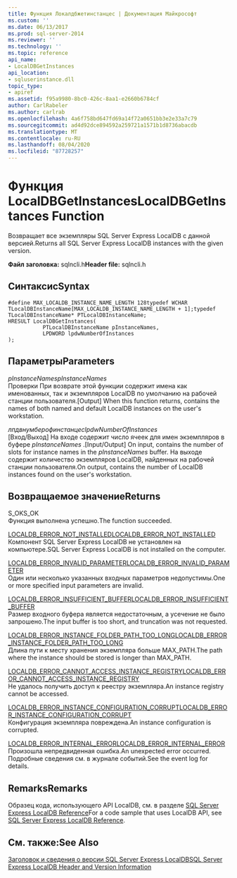 ```yaml
---
title: Функция Локалдбжетинстанцес | Документация Майкрософт
ms.custom: ''
ms.date: 06/13/2017
ms.prod: sql-server-2014
ms.reviewer: ''
ms.technology: ''
ms.topic: reference
api_name:
- LocalDBGetInstances
api_location:
- sqluserinstance.dll
topic_type:
- apiref
ms.assetid: f95a9980-8bc0-426c-8aa1-e2660b6784cf
author: CarlRabeler
ms.author: carlrab
ms.openlocfilehash: 4a6f758bd647fd69a14f72a0651bb3e2e33a7c79
ms.sourcegitcommit: ad4d92dce894592a259721a1571b1d8736abacdb
ms.translationtype: MT
ms.contentlocale: ru-RU
ms.lasthandoff: 08/04/2020
ms.locfileid: "87728257"
---
```

# <a name="localdbgetinstances-function"></a><span data-ttu-id="a2184-102">Функция LocalDBGetInstances</span><span class="sxs-lookup"><span data-stu-id="a2184-102">LocalDBGetInstances Function</span></span>
  <span data-ttu-id="a2184-103">Возвращает все экземпляры SQL Server Express LocalDB с данной версией.</span><span class="sxs-lookup"><span data-stu-id="a2184-103">Returns all SQL Server Express LocalDB instances with the given version.</span></span>  
  
 <span data-ttu-id="a2184-104">**Файл заголовка:** sqlncli.h</span><span class="sxs-lookup"><span data-stu-id="a2184-104">**Header file:** sqlncli.h</span></span>  
  
## <a name="syntax"></a><span data-ttu-id="a2184-105">Синтаксис</span><span class="sxs-lookup"><span data-stu-id="a2184-105">Syntax</span></span>  
  
```  
#define MAX_LOCALDB_INSTANCE_NAME_LENGTH 128typedef WCHAR TLocalDBInstanceName[MAX_LOCALDB_INSTANCE_NAME_LENGTH + 1];typedef TLocalDBInstanceName* PTLocalDBInstanceName;  
HRESULT LocalDBGetInstances(  
           PTLocalDBInstanceName pInstanceNames,  
           LPDWORD lpdwNumberOfInstances  
);  
```  
  
## <a name="parameters"></a><span data-ttu-id="a2184-106">Параметры</span><span class="sxs-lookup"><span data-stu-id="a2184-106">Parameters</span></span>  
 <span data-ttu-id="a2184-107">*pInstanceNames*</span><span class="sxs-lookup"><span data-stu-id="a2184-107">*pInstanceNames*</span></span>  
 <span data-ttu-id="a2184-108">Проверки При возврате этой функции содержит имена как именованных, так и экземпляров LocalDB по умолчанию на рабочей станции пользователя.</span><span class="sxs-lookup"><span data-stu-id="a2184-108">[Output] When this function returns, contains the names of both named and default LocalDB instances on the user's workstation.</span></span>  
  
 <span data-ttu-id="a2184-109">*лпдвнумберофинстанцес*</span><span class="sxs-lookup"><span data-stu-id="a2184-109">*lpdwNumberOfInstances*</span></span>  
 <span data-ttu-id="a2184-110">[Вход/Выход] На входе содержит число ячеек для имен экземпляров в буфере *pInstanceNames* .</span><span class="sxs-lookup"><span data-stu-id="a2184-110">[Input/Output] On input, contains the number of slots for instance names in the *pInstanceNames* buffer.</span></span> <span data-ttu-id="a2184-111">На выходе содержит количество экземпляров LocalDB, найденных на рабочей станции пользователя.</span><span class="sxs-lookup"><span data-stu-id="a2184-111">On output, contains the number of LocalDB instances found on the user's workstation.</span></span>  
  
## <a name="returns"></a><span data-ttu-id="a2184-112">Возвращаемое значение</span><span class="sxs-lookup"><span data-stu-id="a2184-112">Returns</span></span>  
 <span data-ttu-id="a2184-113">S_OK</span><span class="sxs-lookup"><span data-stu-id="a2184-113">S_OK</span></span>  
 <span data-ttu-id="a2184-114">Функция выполнена успешно.</span><span class="sxs-lookup"><span data-stu-id="a2184-114">The function succeeded.</span></span>  
  
 [<span data-ttu-id="a2184-115">LOCALDB_ERROR_NOT_INSTALLED</span><span class="sxs-lookup"><span data-stu-id="a2184-115">LOCALDB_ERROR_NOT_INSTALLED</span></span>](../express-localdb-error-messages/localdb-error-not-installed.md)  
 <span data-ttu-id="a2184-116">Компонент SQL Server Express LocalDB не установлен на компьютере.</span><span class="sxs-lookup"><span data-stu-id="a2184-116">SQL Server Express LocalDB is not installed on the computer.</span></span>  
  
 [<span data-ttu-id="a2184-117">LOCALDB_ERROR_INVALID_PARAMETER</span><span class="sxs-lookup"><span data-stu-id="a2184-117">LOCALDB_ERROR_INVALID_PARAMETER</span></span>](../express-localdb-error-messages/localdb-error-invalid-parameter.md)  
 <span data-ttu-id="a2184-118">Один или несколько указанных входных параметров недопустимы.</span><span class="sxs-lookup"><span data-stu-id="a2184-118">One or more specified input parameters are invalid.</span></span>  
  
 [<span data-ttu-id="a2184-119">LOCALDB_ERROR_INSUFFICIENT_BUFFER</span><span class="sxs-lookup"><span data-stu-id="a2184-119">LOCALDB_ERROR_INSUFFICIENT_BUFFER</span></span>](../express-localdb-error-messages/localdb-error-insufficient-buffer.md)  
 <span data-ttu-id="a2184-120">Размер входного буфера является недостаточным, а усечение не было запрошено.</span><span class="sxs-lookup"><span data-stu-id="a2184-120">The input buffer is too short, and truncation was not requested.</span></span>  
  
 [<span data-ttu-id="a2184-121">LOCALDB_ERROR_INSTANCE_FOLDER_PATH_TOO_LONG</span><span class="sxs-lookup"><span data-stu-id="a2184-121">LOCALDB_ERROR_INSTANCE_FOLDER_PATH_TOO_LONG</span></span>](../express-localdb-error-messages/localdb-error-instance-folder-path-too-long.md)  
 <span data-ttu-id="a2184-122">Длина пути к месту хранения экземпляра больше MAX_PATH.</span><span class="sxs-lookup"><span data-stu-id="a2184-122">The path where the instance should be stored is longer than MAX_PATH.</span></span>  
  
 [<span data-ttu-id="a2184-123">LOCALDB_ERROR_CANNOT_ACCESS_INSTANCE_REGISTRY</span><span class="sxs-lookup"><span data-stu-id="a2184-123">LOCALDB_ERROR_CANNOT_ACCESS_INSTANCE_REGISTRY</span></span>](../express-localdb-error-messages/localdb-error-cannot-access-instance-registry.md)  
 <span data-ttu-id="a2184-124">Не удалось получить доступ к реестру экземпляра.</span><span class="sxs-lookup"><span data-stu-id="a2184-124">An instance registry cannot be accessed.</span></span>  
  
 [<span data-ttu-id="a2184-125">LOCALDB_ERROR_INSTANCE_CONFIGURATION_CORRUPT</span><span class="sxs-lookup"><span data-stu-id="a2184-125">LOCALDB_ERROR_INSTANCE_CONFIGURATION_CORRUPT</span></span>](../express-localdb-error-messages/localdb-error-instance-configuration-corrupt.md)  
 <span data-ttu-id="a2184-126">Конфигурация экземпляра повреждена.</span><span class="sxs-lookup"><span data-stu-id="a2184-126">An instance configuration is corrupted.</span></span>  
  
 [<span data-ttu-id="a2184-127">LOCALDB_ERROR_INTERNAL_ERROR</span><span class="sxs-lookup"><span data-stu-id="a2184-127">LOCALDB_ERROR_INTERNAL_ERROR</span></span>](../express-localdb-error-messages/localdb-error-internal-error.md)  
 <span data-ttu-id="a2184-128">Произошла непредвиденная ошибка.</span><span class="sxs-lookup"><span data-stu-id="a2184-128">An unexpected error occurred.</span></span> <span data-ttu-id="a2184-129">Подробные сведения см. в журнале событий.</span><span class="sxs-lookup"><span data-stu-id="a2184-129">See the event log for details.</span></span>  
  
## <a name="remarks"></a><span data-ttu-id="a2184-130">Remarks</span><span class="sxs-lookup"><span data-stu-id="a2184-130">Remarks</span></span>  
 <span data-ttu-id="a2184-131">Образец кода, использующего API LocalDB, см. в разделе [SQL Server Express LocalDB Reference](../sql-server-express-localdb-reference.md)</span><span class="sxs-lookup"><span data-stu-id="a2184-131">For a code sample that uses LocalDB API, see [SQL Server Express LocalDB Reference](../sql-server-express-localdb-reference.md).</span></span>  
  
## <a name="see-also"></a><span data-ttu-id="a2184-132">См. также:</span><span class="sxs-lookup"><span data-stu-id="a2184-132">See Also</span></span>  
 [<span data-ttu-id="a2184-133">Заголовок и сведения о версии SQL Server Express LocalDB</span><span class="sxs-lookup"><span data-stu-id="a2184-133">SQL Server Express LocalDB Header and Version Information</span></span>](sql-server-express-localdb-header-and-version-information.md)  
  
  

